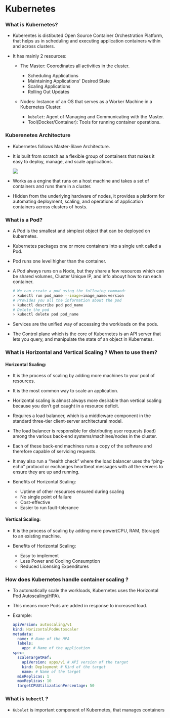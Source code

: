 # Kubernetes

### What is Kubernetes?

- Kuberentes is distibuted Open Source Container Orchestration Platform, that helps us in scheduling and executing application containers within and across clusters.

- It has mainly 2 resources:

  - The Master: Cooredinates all activities in the cluster.

    - Scheduling Applications
    - Maintaining Applications' Desired State
    - Scaling Applications
    - Rolling Out Updates

  - Nodes: Instance of an OS that serves as a Worker Machine in a Kubernetes Cluster.

    - `kubelet`: Agent of Managing and Communicating with the Master.
    - Tool(Docker/Container): Tools for running container operations.

### Kuberenetes Architecture

- Kubernetes follows Master-Slave Architecture.
- It is built from scratch as a flexible group of containers that makes it easy to deploy, manage, and scale applications.

  ![](./imgs/Screenshot%202024-08-25%20at%207.20.34 AM.png)

- Works as a engine that runs on a host machine and takes a set of containers and runs them in a cluster.
- Hidden from the underlying hardware of nodes, it provides a platform for automating deployment, scaling, and operations of application containers across clusters of hosts.

### What is a Pod?

- A Pod is the smallest and simplest object that can be deployed on kubernetes.
- Kubernetes packages one or more containers into a single unit called a Pod.
- Pod runs one level higher than the container.
- A Pod always runs on a Node, but they share a few resources which can be shared volumes, Cluster Unique IP, and info abouyt how to run each container.

  ```bash
  # We can create a pod using the following command:
  > kubectl run pod_name --image=image_name:version
  # Provides you all the information about the pod
  > kubectl describe pod pod_name
  # Delete the pod
  > kubectl delete pod pod_name
  ```

- Services are the unified way of accessing the workloads on the pods.
- The Control plane which is the core of Kubernetes is an API server that lets you query, and manipulate the state of an object in Kubernetes.

### What is Horizontal and Vertical Scaling ? When to use them?

#### Horizontal Scaling:

- It is the process of scaling by adding more machines to your pool of resources.
- It is the most common way to scale an application.
- Horizontal scaling is almost always more desirable than vertical scaling because you don’t get caught in a resource deficit.
- Requires a load balancer, which is a middleware component in the standard three-tier client-server architectural model.
- The load balancer is responsible for distributing user requests (load) among the various back-end systems/machines/nodes in the cluster.
- Each of these back-end machines runs a copy of the software and therefore capable of servicing requests. 
- It may also run a “health check” where the load balancer uses the “ping-echo” protocol or exchanges heartbeat messages with all the servers to ensure they are up and running.

- Benefits of Horizontal Scaling:

  - Uptime of other resources ensured during scaling
  - No single point of failure
  - Cost-effective
  - Easier to run fault-tolerance

#### Vertical Scaling:

- It is the process of scaling by adding more power(CPU, RAM, Storage) to an existing machine.

- Benefits of Horizontal Scaling:
  
  - Easy to implement
  - Less Power and Cooling Consumption
  - Reduced Licensing Expenditures

### How does Kubernetes handle container scaling ?

- To automatically scale the workloads, Kubernetes uses the Horizontal Pod Autoscaling(HPA).
- This means more Pods are added in response to increased load.
- Example:

  ```yaml
  apiVersion: autoscaling/v1
  kind: HorizontalPodAutoscaler
  metadata:
    name: # Name of the HPA
    labels:
      app: # Name of the application
  spec:
    scaleTargetRef:
      apiVersion: apps/v1 # API version of the target
      kind: Deployment # Kind of the target
      name: # Name of the target
    minReplicas: 1
    maxReplicas: 10
    targetCPUUtilizationPercentage: 50
  ```

### What is `kubectl` ?

- `Kubelet` is important component of Kubernetes, that manages containers 